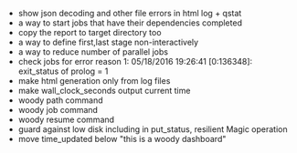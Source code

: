 - show json decoding and other file errors in html log + qstat
- a way to start jobs that have their dependencies completed
- copy the report to target directory too
- a way to define first,last stage non-interactively
- a way to reduce number of parallel jobs
- check jobs for error reason    1:          05/18/2016 19:26:41 [0:136348]: exit_status of prolog = 1
- make html generation only from log files
- make wall_clock_seconds output current time
- woody path command
- woody job command
- woody resume command
- guard against low disk including in put_status, resilient Magic operation
- move time_updated below "this is a woody dashboard"
